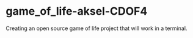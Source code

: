 # game_of_life-aksel-CDOF4
Creating an open source game of life project that will work in a terminal.
